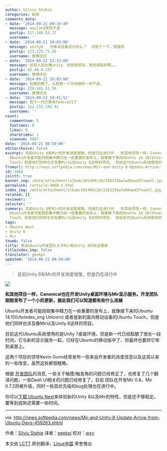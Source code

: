 ```yaml
---
author: Silviu Stahie
categories: 新闻
comments_data:
- date: '2014-09-21 09:19:49'
  message: wayland笑而不语
  postip: 117.140.53.77
  username: ''
- date: '2014-09-21 10:03:00'
  message: unity8   为移动设备设计的么？  试用了一下，很蛋疼
  postip: 123.125.71.45
  username: 微博评论
- date: '2014-09-21 11:33:00'
  message: 还有人在吐槽unity，但是我想说，我觉得挺好啊。。。
  postip: 42.48.4.157
  username: 微博评论
- date: '2014-09-21 16:03:00'
  message: 别瞎折腾了，认真朝一个方向做好一件产品。
  postip: 220.181.51.56
  username: 微博评论
- date: '2014-09-22 19:41:51'
  message: 我下一代打算用fedora21了
  postip: 122.233.192.91
  username: ''
count:
  commentnum: 5
  favtimes: 0
  likes: 0
  sharetimes: 1
  viewnum: 5067
date: '2014-09-21 08:59:00'
editorchoice: false
excerpt: 目前Unity 8和Mir的开发进度很慢，但是仍在进行中   和其他项目一样，Canonical也在开发Unity桌面环境与Mir显示服务。开发团队刚刚发布了一个小的更新，据此我们可以知道都有些什么进展
  Ubuntu开发者可能刚刚集中精力在一些重要的发布上，就像接下来的Ubuntu 14.10(Utoindex_img Unicorn) 或者是新的面向移动设备的Ubuntu
  Touch，但是他们同样也涉及像Mir以及Unity 8这样的项目。 目前这代Ubuntu系统使用的是Unity 7桌面环境，但是新一代已经酝酿了很长一段时间。它与新的显示服务一起，已经在Ubuntu的移动版中了，但最终也要将它带到桌面上。
fromurl: http://news.softpedia.com/news/Mir-and-Unity-8-Update-Arrive-from-Ubuntu-Devs-459263.shtml
id: 3868
islctt: true
banner_img: /data/attachment/album/201409/20/220133bwlw00uwd3fxwwtl.jpg
permalink: /article-3868-1.html
index_img: /data/attachment/album/201409/20/220133bwlw00uwd3fxwwtl.jpg.thumb.jpg
related: []
reviewer: ''
selector: ''
summary: 目前Unity 8和Mir的开发进度很慢，但是仍在进行中   和其他项目一样，Canonical也在开发Unity桌面环境与Mir显示服务。开发团队刚刚发布了一个小的更新，据此我们可以知道都有些什么进展
  Ubuntu开发者可能刚刚集中精力在一些重要的发布上，就像接下来的Ubuntu 14.10(Utoindex_img Unicorn) 或者是新的面向移动设备的Ubuntu
  Touch，但是他们同样也涉及像Mir以及Unity 8这样的项目。 目前这代Ubuntu系统使用的是Unity 7桌面环境，但是新一代已经酝酿了很长一段时间。它与新的显示服务一起，已经在Ubuntu的移动版中了，但最终也要将它带到桌面上。
tags:
- Ubuntu Next
- Unity 8
- Mir
thumb: false
title: 来自Ubuntu开发团队关于Mir和Unity 8的状态更新
titleindex_img: false
translator: geekpi
updated: '2014-09-21 08:59:00'
---
```



> 
> 目前Unity 8和Mir的开发进度很慢，但是仍在进行中
> 
> 
> 


![](/data/attachment/album/201409/20/220133bwlw00uwd3fxwwtl.jpg)


**和其他项目一样，Canonical也在开发Unity桌面环境与Mir显示服务。开发团队刚刚发布了一个小的更新，据此我们可以知道都有些什么进展**


Ubuntu开发者可能刚刚集中精力在一些重要的发布上，就像接下来的Ubuntu 14.10(Utoindex_img Unicorn) 或者是新的面向移动设备的Ubuntu Touch，但是他们同样也涉及像Mir以及Unity 8这样的项目。


目前这代Ubuntu系统使用的是Unity 7桌面环境，但是新一代已经酝酿了很长一段时间。它与新的显示服务一起，已经在Ubuntu的移动版中了，但最终也要将它带到桌面上。


这两个项目的领导Kevin Gunn经常发布一些来自开发者的进度信息以及这周以来的一些改变，虽然这些都很粗略。


根据 [开发团队](https://lists.launchpad.net/ubuntu-phone/msg09875.html)的消息, 一些关于触摸/触发角的问题已经修正了，也修复了几个翻译问题，一些Dash UI相关的问题已经修复了，目前 团队在开发Mir 0.8，Mir 0.7.2将被升级，同时一些高优先级的bug处理也在进行中。


你可以[下载 Ubuntu Next](http://linux.softpedia.com/get/Linux-Distributions/Ubuntu-Utoindex_img-Unicorn-103418.shtml)来体验新的Unity 8以及Mir的特性，但是还不够稳定。要等到成熟还需要一些时间。




---


via: <http://news.softpedia.com/news/Mir-and-Unity-8-Update-Arrive-from-Ubuntu-Devs-459263.shtml>


作者：[Silviu Stahie](http://news.softpedia.com/editors/browse/silviu-stahie) 译者：[geekpi](https://github.com/geekpi) 校对：[wxy](https://github.com/wxy)


本文由 [LCTT](https://github.com/LCTT/TranslateProject) 原创翻译，[Linux中国](http://linux.cn/) 荣誉推出